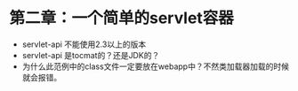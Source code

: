 
# 第二章：一个简单的servlet容器

* servlet-api 不能使用2.3以上的版本
* servlet-api 是tocmat的？还是JDK的？
* 为什么此范例中的class文件一定要放在webapp中？不然类加载器加载的时候就会报错。
